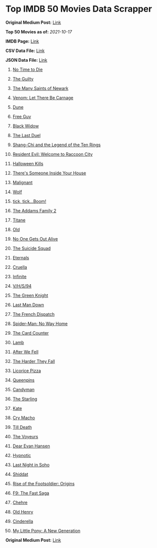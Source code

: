 # Top IMDB 50 Movies Data Scrapper

**Original Medium Post:** [Link](https://medium.com/@nishantsahoo/which-movie-should-i-watch-5c83a3c0f5b1) 

**Top 50 Movies as of:** _2021-10-17_

**IMDB Page:** [Link](http://www.imdb.com/search/title?release_date=2021,2021&title_type=feature)

**CSV Data File:** [Link](/Data/data.csv)

**JSON Data File:** [Link](/Data/data.json)

1. [No Time to Die](https://www.imdb.com/title/tt2382320/?ref_=adv_li_tt)

2. [The Guilty](https://www.imdb.com/title/tt9421570/?ref_=adv_li_tt)

3. [The Many Saints of Newark](https://www.imdb.com/title/tt8110232/?ref_=adv_li_tt)

4. [Venom: Let There Be Carnage](https://www.imdb.com/title/tt7097896/?ref_=adv_li_tt)

5. [Dune](https://www.imdb.com/title/tt1160419/?ref_=adv_li_tt)

6. [Free Guy](https://www.imdb.com/title/tt6264654/?ref_=adv_li_tt)

7. [Black Widow](https://www.imdb.com/title/tt3480822/?ref_=adv_li_tt)

8. [The Last Duel](https://www.imdb.com/title/tt4244994/?ref_=adv_li_tt)

9. [Shang-Chi and the Legend of the Ten Rings](https://www.imdb.com/title/tt9376612/?ref_=adv_li_tt)

10. [Resident Evil: Welcome to Raccoon City](https://www.imdb.com/title/tt6920084/?ref_=adv_li_tt)

11. [Halloween Kills](https://www.imdb.com/title/tt10665338/?ref_=adv_li_tt)

12. [There's Someone Inside Your House](https://www.imdb.com/title/tt8150814/?ref_=adv_li_tt)

13. [Malignant](https://www.imdb.com/title/tt3811906/?ref_=adv_li_tt)

14. [Wolf](https://www.imdb.com/title/tt10698174/?ref_=adv_li_tt)

15. [tick, tick...Boom!](https://www.imdb.com/title/tt8721424/?ref_=adv_li_tt)

16. [The Addams Family 2](https://www.imdb.com/title/tt11125620/?ref_=adv_li_tt)

17. [Titane](https://www.imdb.com/title/tt10944760/?ref_=adv_li_tt)

18. [Old](https://www.imdb.com/title/tt10954652/?ref_=adv_li_tt)

19. [No One Gets Out Alive](https://www.imdb.com/title/tt13056008/?ref_=adv_li_tt)

20. [The Suicide Squad](https://www.imdb.com/title/tt6334354/?ref_=adv_li_tt)

21. [Eternals](https://www.imdb.com/title/tt9032400/?ref_=adv_li_tt)

22. [Cruella](https://www.imdb.com/title/tt3228774/?ref_=adv_li_tt)

23. [Infinite](https://www.imdb.com/title/tt6654210/?ref_=adv_li_tt)

24. [V/H/S/94](https://www.imdb.com/title/tt14867006/?ref_=adv_li_tt)

25. [The Green Knight](https://www.imdb.com/title/tt9243804/?ref_=adv_li_tt)

26. [Last Man Down](https://www.imdb.com/title/tt12335692/?ref_=adv_li_tt)

27. [The French Dispatch](https://www.imdb.com/title/tt8847712/?ref_=adv_li_tt)

28. [Spider-Man: No Way Home](https://www.imdb.com/title/tt10872600/?ref_=adv_li_tt)

29. [The Card Counter](https://www.imdb.com/title/tt11196036/?ref_=adv_li_tt)

30. [Lamb](https://www.imdb.com/title/tt9812474/?ref_=adv_li_tt)

31. [After We Fell](https://www.imdb.com/title/tt13069986/?ref_=adv_li_tt)

32. [The Harder They Fall](https://www.imdb.com/title/tt10696784/?ref_=adv_li_tt)

33. [Licorice Pizza](https://www.imdb.com/title/tt11271038/?ref_=adv_li_tt)

34. [Queenpins](https://www.imdb.com/title/tt9054192/?ref_=adv_li_tt)

35. [Candyman](https://www.imdb.com/title/tt9347730/?ref_=adv_li_tt)

36. [The Starling](https://www.imdb.com/title/tt5164438/?ref_=adv_li_tt)

37. [Kate](https://www.imdb.com/title/tt7737528/?ref_=adv_li_tt)

38. [Cry Macho](https://www.imdb.com/title/tt1924245/?ref_=adv_li_tt)

39. [Till Death](https://www.imdb.com/title/tt11804152/?ref_=adv_li_tt)

40. [The Voyeurs](https://www.imdb.com/title/tt11235772/?ref_=adv_li_tt)

41. [Dear Evan Hansen](https://www.imdb.com/title/tt9357050/?ref_=adv_li_tt)

42. [Hypnotic](https://www.imdb.com/title/tt12383460/?ref_=adv_li_tt)

43. [Last Night in Soho](https://www.imdb.com/title/tt9639470/?ref_=adv_li_tt)

44. [Shiddat](https://www.imdb.com/title/tt11314148/?ref_=adv_li_tt)

45. [Rise of the Footsoldier: Origins](https://www.imdb.com/title/tt12982370/?ref_=adv_li_tt)

46. [F9: The Fast Saga](https://www.imdb.com/title/tt5433138/?ref_=adv_li_tt)

47. [Chehre](https://www.imdb.com/title/tt10309902/?ref_=adv_li_tt)

48. [Old Henry](https://www.imdb.com/title/tt12731980/?ref_=adv_li_tt)

49. [Cinderella](https://www.imdb.com/title/tt10155932/?ref_=adv_li_tt)

50. [My Little Pony: A New Generation](https://www.imdb.com/title/tt10101702/?ref_=adv_li_tt)

**Original Medium Post:** [Link](https://medium.com/@nishantsahoo/which-movie-should-i-watch-5c83a3c0f5b1) 
